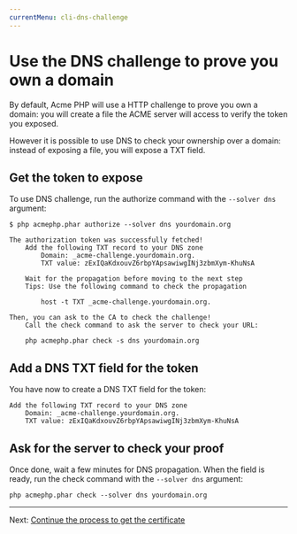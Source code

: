 ```yaml
---
currentMenu: cli-dns-challenge
---
```


# Use the DNS challenge to prove you own a domain

By default, Acme PHP will use a HTTP challenge to prove you own a domain: you will create a file the ACME server
will access to verify the token you exposed.

However it is possible to use DNS to check your ownership over a domain: instead of exposing a file, you will expose
a TXT field.

## Get the token to expose

To use DNS challenge, run the authorize command with the `--solver dns` argument:

``` console
$ php acmephp.phar authorize --solver dns yourdomain.org

The authorization token was successfully fetched!
    Add the following TXT record to your DNS zone
        Domain: _acme-challenge.yourdomain.org.
        TXT value: zExIQaKdxouvZ6rbpYApsawiwgINj3zbmXym-KhuNsA
        
    Wait for the propagation before moving to the next step
    Tips: Use the following command to check the propagation

        host -t TXT _acme-challenge.yourdomain.org.

Then, you can ask to the CA to check the challenge!
    Call the check command to ask the server to check your URL:

    php acmephp.phar check -s dns yourdomain.org
```

## Add a DNS TXT field for the token

You have now to create a DNS TXT field for the token:

```
Add the following TXT record to your DNS zone
    Domain: _acme-challenge.yourdomain.org.
    TXT value: zExIQaKdxouvZ6rbpYApsawiwgINj3zbmXym-KhuNsA
```

## Ask for the server to check your proof

Once done, wait a few minutes for DNS propagation. When the field is ready, run
the check command with the `--solver dns` argument:

``` console
php acmephp.phar check --solver dns yourdomain.org
```

---------------------------------------------------------------------

Next: [Continue the process to get the certificate](/documentation/cli/get-certificate.html#4-get-your-certificate)
